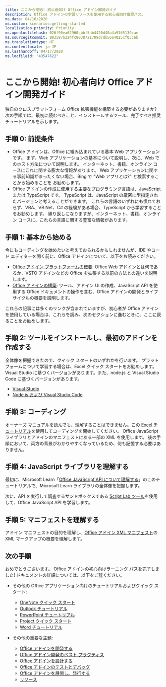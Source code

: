 ```yaml
---
title: ここから開始! 初心者向け Office アドイン開発ガイド
description: Office アドインの学習リソースを使用する初心者向け推奨パス。
ms.date: 04/16/2020
ms.custom: scenarios:getting-started
localization_priority: Priority
ms.openlocfilehash: 026f90ea62960cbbf5ab4420d40a4a9165139cae
ms.sourcegitcommit: 803587b324fc8038721709d7db5664025cf03c6b
ms.translationtype: HT
ms.contentlocale: ja-JP
ms.lasthandoff: 04/17/2020
ms.locfileid: "43547622"
---
```

# <a name="start-here-a-guide-for-beginners-making-office-add-ins"></a>ここから開始! 初心者向け Office アドイン開発ガイド

独自のクロスプラットフォーム Office 拡張機能を構築する必要がありますか? 次の手順では、最初に読むべきこと、インストールするツール、完了すべき推奨チュートリアルを示します。

## <a name="step-0-prerequisites"></a>手順 0: 前提条件

- Office アドインは、Office に組み込まれている基本 Web アプリケーションです。 まず、Web アプリケーションの基本について説明し、次に、Web でのホスト方法について説明します。 インターネット、書籍、オンライン コースにこれに関する膨大な情報があります。 Web アプリケーションに関する事前知識がまったくない場合、Bing で "Web アプリとは?" と検索することから始めることを お勧めします。
- Office アドインの作成に使用する主要なプログラミング言語は、JavaScript または TypeScript です。 TypeScript は、JavaScript の厳密に型指定されたバージョンと考えることができます。 これらの言語のいずれにも慣れておらず、VBA、VB.Net、C# の経験がある場合、TypeScript から学習することをお勧めします。 繰り返しになりますが、インターネット、書籍、オンライン コースに、これらの言語に関する豊富な情報があります。

## <a name="step-1-begin-with-fundamentals"></a>手順 1: 基本から始める

今にもコーディングを始めたいと考えておられるかもしれませんが、IDE やコード エディターを開く前に、Office アドインについて、以下をお読みください。

- [Office アドイン プラットフォームの概要](office-add-ins.md): Office Web アドインとは何であるか、VSTO アドインなどの Office を拡張する以前の方法との違いを説明します。
- [Office アドインの構築](office-add-ins-fundamentals.md): ツール、アドイン UI の作成、JavaScript API を使用する Office ドキュメントの操作を含む、Office アドインの開発とライフサイクルの概要を説明します。

これらの記事には多くのリンクが含まれていますが、初心者が Office アドインを使用している場合は、これらを読み、次のセクションに進むときに、ここに戻ることをお勧めします。

## <a name="step-2-install-tools-and-create-your-first-add-in"></a>手順 2: ツールをインストールし、最初のアドインを作成する

全体像を把握できたので、クイック スタートのいずれかを行います。 プラットフォームについて学習する場合は、Excel クイック スタートをお勧めします。 Visual Studio に基づくバージョンがあります。また、node.js と Visual Studio Code に基づくバージョンがあります。

- [Visual Studio](../quickstarts/excel-quickstart-jquery.md?tabs=visualstudio)
- [Node.js および Visual Studio Code](../quickstarts/excel-quickstart-jquery.md?tabs=yeomangenerator)

## <a name="step-3-code"></a>手順 3: コーディング

オーナーズ マニュアルを読んでも、理解することはできません。この [ Excel チュートリアル](../tutorials/excel-tutorial.md)を使用してコーディングを開始してください。 Office JavaScript ライブラリとアドインのマニフェストにある一部の XML を使用します。 後の手順において、両方の背景がわかりやすくなっているため、何も記憶する必要はありません。

## <a name="step-4-understand-the-javascript-library"></a>手順 4: JavaScript ライブラリを理解する

最初に、Microsoft Learn「[Office JavaScript API について理解する](https://docs.microsoft.com/learn/modules/understand-office-javascript-apis/index)」のこのチュートリアルで、Microsoft Learn ライブラリの全体像を把握します。

次に、API を実行して調査するサンドボックスである [Script Lab ツール](explore-with-script-lab.md)を使用して、Office JavaScript API を学習します。

## <a name="step-5-understand-the-manifest"></a>手順 5: マニフェストを理解する

アドイン マニフェストの目的を理解し、[Office アドイン XML マニフェスト](../develop/add-in-manifests.md)の XML マークアップの概要を理解します。

## <a name="next-steps"></a>次の手順

おめでとうございます。 Office アドインの初心向けラーニング パスを完了しました! ドキュメントの詳細については、以下をご覧ください。

- その他の Office アプリケーション向けのチュートリアルおよびクイック スタート:

  - [OneNote クイック スタート](../quickstarts/onenote-quickstart.md)
  - [Outlook チュートリアル](/outlook/add-ins/addin-tutorial)
  - [PowerPoint チュートリアル](../tutorials/powerpoint-tutorial.md)
  - [Project クイック スタート](../quickstarts/project-quickstart.md)
  - [Word チュートリアル](../tutorials/word-tutorial.md)

- その他の重要な主題:

  - [Office アドインを開発する](../develop/develop-overview.md)
  - [Office アドイン開発のベスト プラクティス](../concepts/add-in-development-best-practices.md)
  - [Office アドインを設計する](../design/add-in-design.md)
  - [Office アドインのテストとデバッグ](../testing/test-debug-office-add-ins.md)
  - [Office アドインを展開し、発行する](../publish/publish.md)
  - [リソース](../resources/resources-links-help.md)
